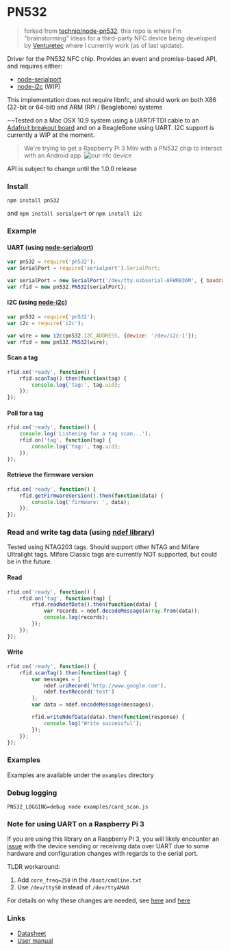 # PN532

>forked from [techniq/node-pn532](https://github.com/techniq/node-pn532). this repo is where I'm "brainstorming" ideas for a third-party NFC device being developed by [Venturetec](https://venturetec.net) where I currently work (as of last update).

Driver for the PN532 NFC chip.  Provides an event and promise-based API, and requires either:
- [node-serialport](https://github.com/voodootikigod/node-serialport)
- [node-i2c](https://github.com/kelly/node-i2c) (WIP)

This implementation does not require libnfc, and should work on both X86 (32-bit or 64-bit) and ARM (RPi / Beaglebone) systems

~~Tested on a Mac OSX 10.9 system using a UART/FTDI cable to an [Adafruit breakout board](https://www.adafruit.com/products/364)
and on a BeagleBone using UART.  I2C support is currently a WIP at the moment.

> We're trying to get a Raspberry Pi 3 Mini with a PN532 chip to interact with an Android app.
> ![our nfc device](https://github.com/wnrosenberg/node-pn532/nfc-device.jpg "Our NFC Device")


API is subject to change until the 1.0.0 release

### Install
    npm install pn532

and `npm install serialport` or `npm install i2c`

### Example

#### UART (using [node-serialport](https://github.com/voodootikigod/node-serialport))
```js
var pn532 = require('pn532');
var SerialPort = require('serialport').SerialPort;

var serialPort = new SerialPort('/dev/tty.usbserial-AFWR836M', { baudrate: 115200 });
var rfid = new pn532.PN532(serialPort);
```

#### I2C (using [node-i2c](https://github.com/kelly/node-i2c))
```js
var pn532 = require('pn532');
var i2c = require('i2c');

var wire = new i2c(pn532.I2C_ADDRESS, {device: '/dev/i2c-1'});
var rfid = new pn532.PN532(wire);
```

#### Scan a tag
```js
rfid.on('ready', function() {
    rfid.scanTag().then(function(tag) {
        console.log('tag:', tag.uid);
    });
});
```

#### Poll for a tag
```js
rfid.on('ready', function() {
    console.log('Listening for a tag scan...');
    rfid.on('tag', function(tag) {
        console.log('tag:', tag.uid);
    });
});
```

#### Retrieve the firmware version
```js
rfid.on('ready', function() {
    rfid.getFirmwareVersion().then(function(data) {
        console.log('firmware: ', data);
    });
});
```

### Read and write tag data (using [ndef library](https://www.npmjs.com/package/ndef))
Tested using NTAG203 tags.  Should support other NTAG and Mifare Ultralight tags.  Mifare Classic tags are currently NOT supported, but could be in the future.

#### Read
```js
rfid.on('ready', function() {
    rfid.on('tag', function(tag) {
        rfid.readNdefData().then(function(data) {
            var records = ndef.decodeMessage(Array.from(data));
            console.log(records);
        });
    });
});
```
#### Write
```js
rfid.on('ready', function() {
    rfid.scanTag().then(function(tag) {
        var messages = [
            ndef.uriRecord('http://www.google.com'),
            ndef.textRecord('test')
        ];
        var data = ndef.encodeMessage(messages);

        rfid.writeNdefData(data).then(function(response) {
            console.log('Write successful');
        });
    });
});
```

### Examples
Examples are available under the `examples` directory

### Debug logging
`PN532_LOGGING=debug node examples/card_scan.js`

### Note for using UART on a Raspberry Pi 3
If you are using this library on a Raspberry Pi 3, you will likely encounter an [issue](https://github.com/techniq/node-pn532/issues/9) with the device sending or receiving data over UART due to some hardware and configuration changes with regards to the serial port.

TLDR workaround:
  1. Add `core_freq=250` in the `/boot/cmdline.txt`
  2. Use `/dev/ttyS0` instead of `/dev/ttyAMA0`

For details on why these changes are needed, see [here](http://elinux.org/RPi_Serial_Connection#Preventing_Linux_using_the_serial_port) and [here](https://blog.adafruit.com/2016/03/07/raspberry-pi-3-uart-speed-workaround/)

### Links
- [Datasheet](http://www.nxp.com/documents/short_data_sheet/PN532_C1_SDS.pdf)
- [User manual](http://www.nxp.com/documents/user_manual/141520.pdf)
